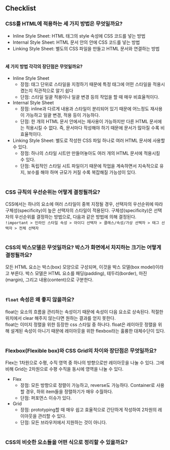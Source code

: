 ## Checklist
### CSS를 HTML에 적용하는 세 가지 방법은 무엇일까요?
* Inline Style Sheet: HTML 태그의 style 속성에 CSS 코드를 넣는 방법
* Internal Style Sheet: HTML 문서 안의 <style>과 </style> 안에 CSS 코드를 넣는 방법
* Linking Style Sheet: 별도의 CSS 파일을 만들고 HTML 문서와 연결하는 방법
<br><br>

#### 세 가지 방법 각각의 장단점은 무엇일까요?
* Inline Style Sheet
   * 장점: 태그 단위로 스타일을 지정하기 때문에 특정 태그에 어떤 스타일을 적용시켰는지 직관적으로 알기 쉽다
   *  단점: 스타일 일괄 적용이나 일괄 변경 등의 작업을 할 때 매우 비효율적이다.
* Internal Style Sheet
   * 장점: inline과 다르게 내용과 스타일이 분리되어 있기 때문에 어느정도 재사용이 가능하고 일괄 변경, 적용 등이 가능하다.
   * 단점: 한 개의 HTML 문서 안에서는 재사용이 가능하지만 다른 HTML 문서에는 적용시킬 수 없다. 즉, 문서마다 작성해야 하기 때문에 문서가 많아질 수록 비효율적이다.
* Linking Style Sheet: 별도로 작성한 CSS 파일 하나로 여러 HTML 문서에 사용할 수 있다.
   * 장점: 하나의 스타일 시트만 만들어놓아도 여러 개의 HTML 문서에 적용시킬 수 있다.
   * 단점: 독립적인 스타일 시트 파일이기 때문에 작업을 계속하면서 지속적으로 유지, 보수를 해야 하며 규모가 커질 수록 복잡해질 가능성이 있다.
<br><br>

### CSS 규칙의 우선순위는 어떻게 결정될까요?
CSS에서는 하나의 요소에 여러 스타일이 중복 지정될 경우, 선택자의 우선순위에 따라 구체성(specificity)이 높은 선택자의 스타일이 적용된다. 구체성(specificity)은 선택자의 우선순위를 결정하는 방법으로, 다음과 같은 방법에 의해 결정된다.<br>
   `!important > 인라인 스타일 속성 > 아이디 선택자 > 클래스/속성/가상 선택자 > 태그 선택자 > 전체 선택자`
<br><br>

### CSS의 박스모델은 무엇일까요? 박스가 화면에서 차지하는 크기는 어떻게 결정될까요?
모든 HTML 요소는 박스(box) 모양으로 구성되며, 이것을 박스 모델(box model)이라고 부른다. 박스 모델은 HTML 요소를 패딩(padding), 테두리(border), 마진(margin), 그리고 내용(content)으로 구분한다.
<br><br>

### `float` 속성은 왜 좋지 않을까요?
float는 요소의 흐름을 관리하는 속성이기 때문에 속성이 다음 요소로 상속된다. 적절한 위치에서 clear 해주지 않는다면 원하는 결과를 얻지 못한다.<br>
float는 이미지 정렬을 위한 등장한 css 스타일 중 하나다. float은 레이아웃 정렬을 위해 설계된 속성이 아니기 때문에 레이아웃을 위한 flexbox라는 훌륭한 대체수단이 있다.
<br><br>

### Flexbox(Flexible box)와 CSS Grid의 차이와 장단점은 무엇일까요?
Flex는 1차원으로 수평, 수직 영역 중 하나의 방향으로만 레이아웃을 나눌 수 있다. 그에 비해 Grid는 2차원으로 수평 수직을 동시에 영역을 나눌 수 있다.
* Flex
   * 장점: 모든 방향으로 정렬이 가능하고, reverse도 가능하다. Container로 사용할 경우, 하위 item들을 정렬하기가 매우 수월하다.
   * 단점: 퍼포먼스 이슈가 있다.
* Grid
   * 장점: prototyping할 때 매우 쉽고 효율적으로 간단하게 작성하여 2차원의 레이아웃을 관리할 수 있다.
   * 단점: 모든 브라우저에서 지원하는 것이 아니다.
<br><br>

### CSS의 비슷한 요소들을 어떤 식으로 정리할 수 있을까요?